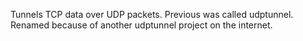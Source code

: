 Tunnels TCP data over UDP packets. Previous was called udptunnel. Renamed because of another udptunnel project on the internet.